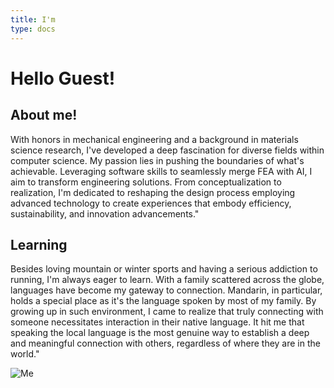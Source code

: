 ```yaml
---
title: I'm
type: docs
---
```


# **Hello Guest!**

## About me!

With honors in mechanical engineering and a background in materials science research, I've developed a deep fascination for diverse fields within computer science. My passion lies in pushing the boundaries of what's achievable. Leveraging software skills to seamlessly merge FEA with AI, I aim to transform engineering solutions. From conceptualization to realization, I'm dedicated to reshaping the design process employing advanced technology to create experiences that embody efficiency, sustainability, and innovation advancements."

## Learning

Besides loving mountain or winter sports and having a serious addiction to running, I'm always eager to learn. With a family scattered across the globe, languages have become my gateway to connection. Mandarin, in particular, holds a special place as it's the language spoken by most of my family. By growing up in such environment, I came to realize that truly connecting with someone necessitates interaction in their native language. It hit me that speaking the local language is the most genuine way to establish a deep and meaningful connection with others, regardless of where they are in the world."

![Me](https://live.staticflickr.com/65535/53336769189_73f6ec79a2.jpg)








